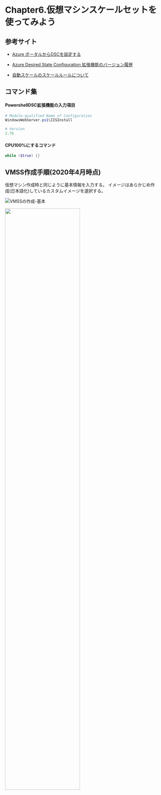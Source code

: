 # Chapter6.仮想マシンスケールセットを使ってみよう

## 参考サイト

- [Azure ポータルからDSCを設定する](https://docs.microsoft.com/ja-jp/azure/virtual-machines/extensions/dsc-overview#azure-portal-functionality)

- [Azure Desired State Configuration 拡張機能のバージョン履歴](https://docs.microsoft.com/ja-jp/powershell/dsc/getting-started/azureDscexthistory)

- [自動スケールのスケールルールについて](https://blogs.msdn.microsoft.com/jpcie/?p=1315)

## コマンド集

#### PowershellDSC拡張機能の入力項目
```powershell
# Module-qualified Name of Configuration
WindowsWebServer.ps1\IISInstall

# Version
2.76
```

#### CPU100%にするコマンド

```powershell
while ($true) {}
```

## VMSS作成手順(2020年4月時点)

仮想マシン作成時と同じように基本情報を入力する。
イメージはあらかじめ作成(日本語化)しているカスタムイメージを選択する。

![VMSSの作成-基本](https://github.com/m-oka-system/udemy-azure-course/tree/master/Chapter6/image/vmss/VMSSの作成-基本.png)

<img src=https://github.com/m-oka-system/udemy-azure-course/tree/master/Chapter6/image/vmss/VMSSの作成-基本.png width=70%>